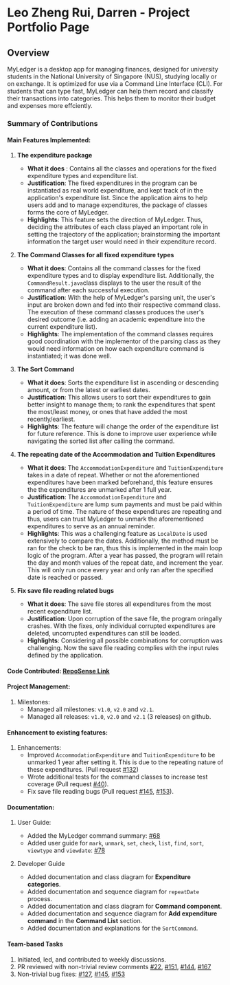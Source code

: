 # Leo Zheng Rui, Darren - Project Portfolio Page

## Overview

MyLedger is a desktop app for managing finances, designed for university students in the National University of Singapore (NUS), studying locally or on exchange. It is optimized for use via a Command Line Interface (CLI). For students that can type fast, MyLedger can help them record and classify their transactions into categories. This helps them to monitor their budget and expenses more effciently.

### Summary of Contributions
#### Main Features Implemented:

1. **The expenditure package**
   - **What it does** : Contains all the classes and operations for the fixed expenditure types and expenditure list.
   - **Justification**: The fixed expenditures in the program can be instantiated as real world expenditure, and kept track of in the application's expenditure list. Since the application aims to help users add and to manage expenditures, the package of classes forms the core of MyLedger.
   - **Highlights**: This feature sets the direction of MyLedger. Thus, deciding the attributes of each class played an important role in setting the trajectory of the application; brainstorming the important information the target user would need in their expenditure record.

2. **The Command Classes for all fixed expenditure types**
   - **What it does**: Contains all the command classes for the fixed expenditure types and to display expenditure list. Additionally, the `CommandResult.java`class displays to the user the result of the command after each successful execution.
   - **Justification**: With the help of MyLedger's parsing unit, the user's input are broken down and fed into their respective command class. The execution of these command classes produces the user's desired outcome (i.e. adding an academic expenditure into the current expenditure list).
   - **Highlights**: The implementation of the command classes requires good coordination with the implementor of the parsing class as they would need information on how each expenditure command is instantiated; it was done well.

<div style="page-break-after: always;"></div>

3. **The Sort Command**
   - **What it does**: Sorts the expenditure list in ascending or descending amount, or from the latest or earliest dates. 
   - **Justification**: This allows users to sort their expenditures to gain better insight to manage them; to rank the expenditures that spent the most/least money, or ones that have added the most recently/earliest.
   - **Highlights**: The feature will change the order of the expenditure list for future reference. This is done to improve user experience while navigating the sorted list after calling the command.

4. **The repeating date of the Accommodation and Tuition Expenditures**
   - **What it does**: The `AccommodationExpenditure` and `TuitionExpenditure` takes in a date of repeat. Whether or not the aforementioned expenditures have been marked beforehand, this feature ensures the the expenditures are unmarked after 1 full year.
   - **Justification**: The `AccommodationExpenditure` and `TuitionExpenditure` are lump sum payments and must be paid within a period of time. The nature of these expenditures are repeating and thus, users can trust MyLedger to unmark the aforementioned expenditures to serve as an annual reminder.
   - **Highlights**: This was a challenging feature as `LocalDate` is used extensively to compare the dates. Additionally, the method must be ran for the check to be ran, thus this is implemented in the main loop logic of the program. After a year has passed, the program will retain the day and month values of the repeat date, and increment the year. This will only run once every year and only ran after the specified date is reached or passed.

5. **Fix save file reading related bugs**
   - **What it does**: The save file stores all expenditures from the most recent expenditure list.
   - **Justification**: Upon corruption of the save file, the program oringally crashes. With the fixes, only individual corrupted expenditures are deleted, uncorrupted expenditures can still be loaded.
   - **Highlights**: Considering all possible combinations for corruption was challenging. Now the save file reading complies with the input rules defined by the application.

#### Code Contributed: [RepoSense Link](https://nus-cs2113-ay2223s2.github.io/tp-dashboard/?search=&sort=groupTitle&sortWithin=title&timeframe=commit&mergegroup=&groupSelect=groupByRepos&breakdown=true&checkedFileTypes=docs~functional-code~test-code~other&since=2023-02-17&tabOpen=true&tabType=authorship&tabAuthor=dsicol&tabRepo=AY2223S2-CS2113-T14-3%2Ftp%5Bmaster%5D&authorshipIsMergeGroup=false&authorshipFileTypes=docs~functional-code~test-code&authorshipIsBinaryFileTypeChecked=false&authorshipIsIgnoredFilesChecked=false)

<div style="page-break-after: always;"></div>

#### Project Management:
1. Milestones:
   - Managed all milestones: `v1.0`, `v2.0` and `v2.1`.
   - Managed all releases: `v1.0`, `v2.0` and `v2.1` (3 releases) on github.

#### Enhancement to existing features:
1. Enhancements:
   - Improved `AccommodationExpenditure` and `TuitionExpenditure` to be unmarked 1 year after setting it. This is due to the repeating nature of these expenditures. (Pull request [#132](https://github.com/AY2223S2-CS2113-T14-3/tp/pull/132))
   - Wrote additional tests for the command classes to increase test coverage (Pull request [#40](https://github.com/AY2223S2-CS2113-T14-3/tp/pull/40)).
   - Fix save file reading bugs (Pull request [#145](https://github.com/AY2223S2-CS2113-T14-3/tp/pull/145), [#153](https://github.com/AY2223S2-CS2113-T14-3/tp/pull/153)).

#### Documentation: 
1. User Guide:
   - Added the MyLedger command summary: [#68](https://github.com/AY2223S2-CS2113-T14-3/tp/pull/68/files#diff-b50feaf9240709b6b02fb9584696b012c2a69feeba89e409952cc2f401f373fb)
   - Added user guide for `mark`, `unmark`, `set`, `check`, `list`, `find`, `sort`, `viewtype` and `viewdate`: [#78](https://github.com/AY2223S2-CS2113-T14-3/tp/pull/78)

2. Developer Guide
   - Added documentation and class diagram for **Expenditure categories**.
   - Added documentation and sequence diagram for `repeatDate` process.
   - Added documentation and class diagram for **Command component**.
   - Added documentation and sequence diagram for **Add expenditure command** in the **Command List** section.
   - Added documentation and explanations for the `SortCommand`.

#### Team-based Tasks
1. Initiated, led, and contributed to weekly discussions.
2. PR reviewed with non-trivial review comments [#22](https://github.com/AY2223S2-CS2113-T14-3/tp/pull/22), [#151](https://github.com/AY2223S2-CS2113-T14-3/tp/pull/151), [#144](https://github.com/AY2223S2-CS2113-T14-3/tp/pull/144), [#167](https://github.com/AY2223S2-CS2113-T14-3/tp/pull/167)
3. Non-trivial bug fixes: [#127](https://github.com/AY2223S2-CS2113-T14-3/tp/pull/127), [#145](https://github.com/AY2223S2-CS2113-T14-3/tp/pull/145), [#153](https://github.com/AY2223S2-CS2113-T14-3/tp/pull/153)